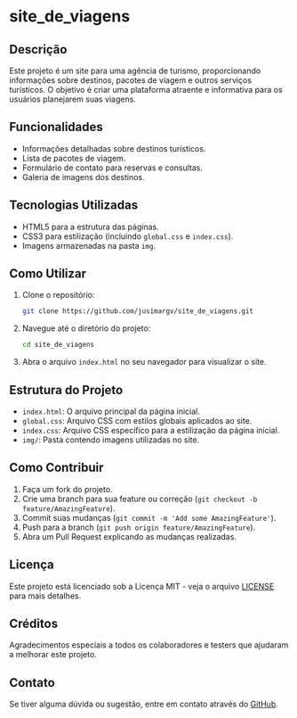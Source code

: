 # site_de_viagens

## Descrição
Este projeto é um site para uma agência de turismo, proporcionando informações sobre destinos, pacotes de viagem e outros serviços turísticos. O objetivo é criar uma plataforma atraente e informativa para os usuários planejarem suas viagens.

## Funcionalidades
- Informações detalhadas sobre destinos turísticos.
- Lista de pacotes de viagem.
- Formulário de contato para reservas e consultas.
- Galeria de imagens dos destinos.

## Tecnologias Utilizadas
- HTML5 para a estrutura das páginas.
- CSS3 para estilização (incluindo `global.css` e `index.css`).
- Imagens armazenadas na pasta `img`.

## Como Utilizar
1. Clone o repositório:
    ```bash
    git clone https://github.com/jusimargv/site_de_viagens.git
    ```
2. Navegue até o diretório do projeto:
    ```bash
    cd site_de_viagens
    ```
3. Abra o arquivo `index.html` no seu navegador para visualizar o site.

## Estrutura do Projeto
- `index.html`: O arquivo principal da página inicial.
- `global.css`: Arquivo CSS com estilos globais aplicados ao site.
- `index.css`: Arquivo CSS específico para a estilização da página inicial.
- `img/`: Pasta contendo imagens utilizadas no site.

## Como Contribuir
1. Faça um fork do projeto.
2. Crie uma branch para sua feature ou correção (`git checkout -b feature/AmazingFeature`).
3. Commit suas mudanças (`git commit -m 'Add some AmazingFeature'`).
4. Push para a branch (`git push origin feature/AmazingFeature`).
5. Abra um Pull Request explicando as mudanças realizadas.

## Licença
Este projeto está licenciado sob a Licença MIT - veja o arquivo [LICENSE](LICENSE) para mais detalhes.

## Créditos
Agradecimentos especiais a todos os colaboradores e testers que ajudaram a melhorar este projeto.

## Contato
Se tiver alguma dúvida ou sugestão, entre em contato através do [GitHub](https://github.com/jusimargv).


